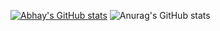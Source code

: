 [![Abhay's GitHub stats](https://github-readme-stats.vercel.app/api?username=danko-chan)](https://github.com/danko-chan/github-readme-stats)
![Anurag's GitHub stats](https://github-readme-stats.vercel.app/api?username=danko-chan&show_icons=true&theme=radical)
